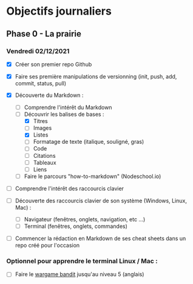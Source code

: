 # Objectifs journaliers

## Phase 0 - La prairie

### Vendredi 02/12/2021


* [X] Créer son premier repo Github
* [X] Faire ses première manipulations de versionning (init, push, add, commit, status, pull)
* [X] Découverte du Markdown : 
  * [ ] Comprendre l'intérêt du Markdown
  * [ ] Découvrir les balises de bases : 
    * [X] Titres
    * [ ] Images
    * [X] Listes
    * [ ] Formatage de texte (italique, souligné, gras)
    * [ ] Code
    * [ ] Citations
    * [ ] Tableaux
    * [ ] Liens
  * [ ] Faire le parcours "how-to-markdown" (Nodeschool.io)
* [ ] Comprendre l'intérêt des raccourcis clavier
* [ ] Découverte des raccourcis clavier de son système (Windows, Linux, Mac) : 
  * [ ] Navigateur (fenêtres, onglets, navigation, etc …)
  * [ ] Terminal (fenêtres, onglets, commandes)
* [ ] Commencer la rédaction en Markdown de ses cheat sheets dans un repo créé pour l'occasion



### Optionnel pour apprendre le terminal Linux / Mac : 

* [ ] Faire le [wargame bandit](https://overthewire.org/wargames/bandit/) jusqu'au niveau 5 (anglais)
